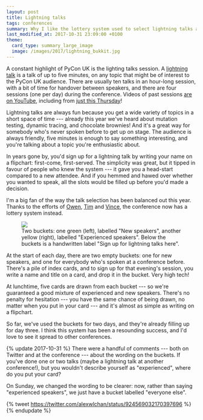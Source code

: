 ```yaml
---
layout: post
title: Lightning talks
tags: conferences
summary: Why I like the lottery system used to select lightning talks at PyCon UK this year.
last_modified_at: 2017-10-31 23:09:00 +0100
theme:
  card_type: summary_large_image
  image: /images/2017/lightning_bukkit.jpg
---
```


A constant highlight of PyCon UK is the lighting talks session.
A [lightning talk][wiki] is a talk of up to five minutes, on any topic that might be of interest to the PyCon UK audience.
There are usually ten talks in an hour-long session, with a bit of time for handover between speakers, and there are four sessions (one per day) during the conference.
Videos of past sessions [are on YouTube][youtube], including from [just this Thursday][thurs]!

Lightning talks are always fun because you get a wide variety of topics in a short space of time --- already this year we've heard about mutation testing, dynamic tracing, and chocolate brownies!
And it's a great way for somebody who's never spoken before to get up on stage.
The audience is always friendly, five minutes is enough to say something interesting, and you're talking about a topic you're enthusiastic about.

In years gone by, you'd sign up for a lightning talk by writing your name on a flipchart: first-come, first-served.
The simplicity was great, but it tipped in favour of people who knew the system --- it gave you a head-start compared to a new attendee.
And if you hemmed and hawed over whether you wanted to speak, all the slots would be filled up before you'd made a decision.

I'm a big fan of the way the talk selection has been balanced out this year.
Thanks to the efforts of [Owen][owen], [Tim][tim] and [Vince][vince], the conference now has a lottery system instead.

<figure>
    <img src="/images/2017/lightning_bukkit.jpg">
    <figcaption>
        Two buckets: one green (left), labelled "New speakers", another yellow (right), labelled "Experienced speakers".
        Below the buckets is a handwritten label "Sign up for lightning talks here".
    </figcaption>
</figure>

At the start of each day, there are two empty buckets: one for new speakers, and one for everybody who's spoken at a conference before.
There's a pile of index cards, and to sign up for that evening's session, you write a name and title on a card, and drop it in the bucket.
Very high tech!

At lunchtime, five cards are drawn from each bucket --- so we're guaranteed a good mixture of experienced and new speakers.
There's no penalty for hesitation --- you have the same chance of being drawn, no matter when you put in your card --- and it's almost as simple as writing on a flipchart.

So far, we've used the buckets for two days, and they're already filling up for day three.
I think this system has been a resounding success, and I'd love to see it spread to other conferences.

{% update 2017-10-31 %}
  There were a handful of comments --- both on Twitter and at the conference --- about the wording on the buckets.
  If you've done one or two talks (maybe a lightning talk at another conference!), but you wouldn't describe yourself as "experienced", where do you put your card?

  On Sunday, we changed the wording to be clearer: now, rather than saying "experienced speakers", we just have a bucket labelled "everyone else".

  {% tweet https://twitter.com/alexwlchan/status/924569032170397696 %}
{% endupdate %}

[youtube]: https://www.youtube.com/results?search_query=pycon%20uk%20lightning%20talks
[wiki]: https://en.wikipedia.org/wiki/Lightning_talk
[thurs]: https://www.youtube.com/watch?v=LlqxmQxoAhQ

[owen]: https://twitter.com/opcampbell
[tim]: https://twitter.com/tjguk
[vince]: https://twitter.com/drvinceknight
